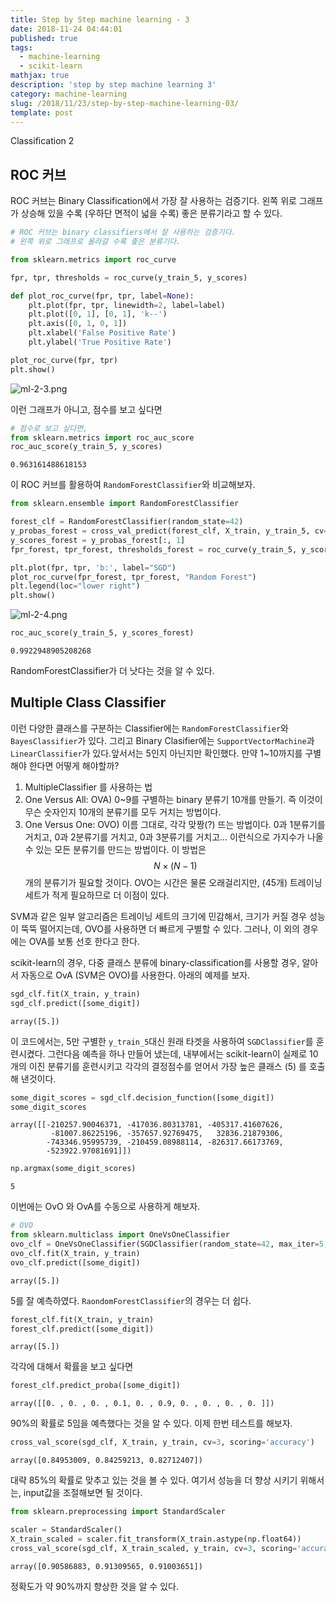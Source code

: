```yaml
---
title: Step by Step machine learning - 3
date: 2018-11-24 04:44:01
published: true
tags:
  - machine-learning
  - scikit-learn
mathjax: true
description: 'step by step machine learning 3'
category: machine-learning
slug: /2018/11/23/step-by-step-machine-learning-03/
template: post
---
```


Classification 2

## ROC 커브

ROC 커브는 Binary Classification에서 가장 잘 사용하는 검증기다. 왼쪽 위로 그래프가 상승해 있을 수록 (우하단 면적이 넓을 수록) 좋은 분류기라고 할 수 있다.

```py
# ROC 커브는 binary classifiers에서 잘 사용하는 검증기다.
# 왼쪽 위로 그래프로 올라갈 수록 좋은 분류기다.

from sklearn.metrics import roc_curve

fpr, tpr, thresholds = roc_curve(y_train_5, y_scores)

def plot_roc_curve(fpr, tpr, label=None):
    plt.plot(fpr, tpr, linewidth=2, label=label)
    plt.plot([0, 1], [0, 1], 'k--')
    plt.axis([0, 1, 0, 1])
    plt.xlabel('False Positive Rate')
    plt.ylabel('True Positive Rate')

plot_roc_curve(fpr, tpr)
plt.show()
```

![ml-2-3.png](../images/ml-2-3.png)

이런 그래프가 아니고, 점수를 보고 싶다면

```py
# 점수로 보고 싶다면,
from sklearn.metrics import roc_auc_score
roc_auc_score(y_train_5, y_scores)
```

```
0.963161488618153
```

이 ROC 커브를 활용하여 `RandomForestClassifier`와 비교해보자.

```py
from sklearn.ensemble import RandomForestClassifier

forest_clf = RandomForestClassifier(random_state=42)
y_probas_forest = cross_val_predict(forest_clf, X_train, y_train_5, cv=3, method='predict_proba')
y_scores_forest = y_probas_forest[:, 1]
fpr_forest, tpr_forest, thresholds_forest = roc_curve(y_train_5, y_scores_forest)

plt.plot(fpr, tpr, 'b:', label="SGD")
plot_roc_curve(fpr_forest, tpr_forest, "Random Forest")
plt.legend(loc="lower right")
plt.show()
```

![ml-2-4.png](../images/ml-2-4.png)

```py
roc_auc_score(y_train_5, y_scores_forest)
```

```
0.9922948905208268
```

RandomForestClassifier가 더 낫다는 것을 알 수 있다.

## Multiple Class Classifier

이런 다양한 클래스를 구분하는 Classifier에는 `RandomForestClassifier`와 `BayesClassifier`가 있다. 그리고 Binary Clasifier에는 `SupportVectorMachine`과 `LinearClassifier`가 있다.앞서서는 5인지 아닌지만 확인했다. 만약 1~10까지를
구별해야 한다면 어떻게 해야할까?

1. MultipleClassifier 를 사용하는 법
2. One Versus All: OVA) 0~9를 구별하는 binary 분류기 10개를 만들기. 즉 이것이 무슨 숫자인지 10개의 분류기를 모두 거치는 방법이다.
3. One Versus One: OVO) 이름 그대로, 각각 맞짱(?) 뜨는 방법이다. 0과 1분류기를 거치고, 0과 2분류기를 거치고, 0과 3분류기를 거치고... 이런식으로 가지수가 나올 수 있는 모든 분류기를 만드는 방법이다. 이 방법은 $$N\times(N-1)$$ 개의 분류기가 필요할 것이다. OVO는 시간은 물론 오래걸리지만, (45개) 트레이닝세트가 적게 필요하므로 더 이점이 있다.

SVM과 같은 일부 알고리즘은 트레이닝 세트의 크기에 민감해서, 크기가 커질 경우 성능이 뚝뚝 떨어지는데, OVO를 사용하면 더 빠르게 구별할 수 있다. 그러나, 이 외의 경우에는 OVA를 보통 선호 한다고 한다.

scikit-learn의 경우, 다중 클래스 분류에 binary-classification를 사용할 경우, 알아서 자동으로 OvA (SVM은 OVO)를 사용한다. 아래의 예제를 보자.

```py
sgd_clf.fit(X_train, y_train)
sgd_clf.predict([some_digit])
```

```
array([5.])
```

이 코드에서는, 5만 구별한 `y_train_5`대신 원래 타겟을 사용하여 `SGDClassifier`를 훈련시켰다. 그런다음 예측을 하나 만들어 냈는데, 내부에서는 scikit-learn이 실제로 10개의 이진 분류기를 훈련시키고 각각의 결정점수를 얻어서 가장 높은 클래스 (5) 를 호출해 낸것이다.

```py
some_digit_scores = sgd_clf.decision_function([some_digit])
some_digit_scores
```

```
array([[-210257.90046371, -417036.80313781, -405317.41607626,
         -81007.86225196, -357657.92769475,   32836.21879306,
        -743346.95995739, -210459.08988114, -826317.66173769,
        -523922.97081691]])
```

```py
np.argmax(some_digit_scores)
```

```
5
```

이번에는 OvO 와 OvA를 수동으로 사용하게 해보자.

```py
# OVO
from sklearn.multiclass import OneVsOneClassifier
ovo_clf = OneVsOneClassifier(SGDClassifier(random_state=42, max_iter=5, tol=None))
ovo_clf.fit(X_train, y_train)
ovo_clf.predict([some_digit])
```

```
array([5.])
```

5를 잘 예측하였다. `RaondomForestClassifier`의 경우는 더 쉽다.

```py
forest_clf.fit(X_train, y_train)
forest_clf.predict([some_digit])
```

```
array([5.])
```

각각에 대해서 확률을 보고 싶다면

```py
forest_clf.predict_proba([some_digit])
```

```
array([[0. , 0. , 0. , 0.1, 0. , 0.9, 0. , 0. , 0. , 0. ]])
```

90%의 확률로 5임을 예측했다는 것을 알 수 있다. 이제 한번 테스트를 해보자.

```py
cross_val_score(sgd_clf, X_train, y_train, cv=3, scoring='accuracy')
```

```
array([0.84953009, 0.84259213, 0.82712407])
```

대략 85%의 확률로 맞추고 있는 것을 볼 수 있다. 여기서 성능을 더 향상 시키기 위해서는, input값을 조절해보면 될 것이다.

```py
from sklearn.preprocessing import StandardScaler

scaler = StandardScaler()
X_train_scaled = scaler.fit_transform(X_train.astype(np.float64))
cross_val_score(sgd_clf, X_train_scaled, y_train, cv=3, scoring='accuracy')
```

```
array([0.90586883, 0.91309565, 0.91003651])
```

정확도가 약 90%까지 향상한 것을 알 수 있다.
